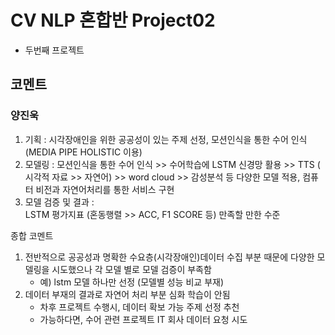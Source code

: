 # CV NLP 혼합반 Project02

- 두번째 프로젝트
## 코멘트

### 양진욱

1) 기획 :  시각장애인을 위한 공공성이 있는 주제 선정, 모션인식을 통한 수어 인식
       (MEDIA PIPE HOLISTIC 이용) 
2) 모델링 :  모션인식을 통한 수어 인식 >> 수어학습에 LSTM 신경망 활용 
       >> TTS ( 시각적 자료 >> 자연어) >> word cloud >> 감성분석 등 
       다양한 모델 적용, 컴퓨터 비전과 자연어처리를 통한 서비스 구현  
3) 모델 검증 및 결과 :  
   LSTM 평가지표 (혼동행렬 >> ACC, F1 SCORE 등) 만족할 만한 수준


종합 코멘트 

1. 전반적으로 공공성과 명확한 수요층(시각장애인)데이터 수집 부분 때문에 
   다양한 모델링을 시도했으나 각 모델 별로 모델 검증이 부족함 
   - 예) lstm 모델 하나만 선정 (모델별 성능 비교 부재)
2. 데이터 부재의 결과로 자연어 처리 부분 심화 학습이 안됨 
   - 차후 프로젝트 수행시, 데이터 확보 가능 주제 선정 추천 
   - 가능하다면, 수어 관련 프로젝트 IT 회사 데이터 요청 시도

